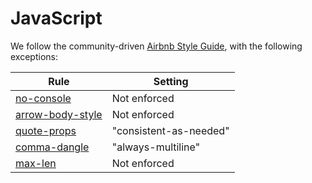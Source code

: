 # JavaScript

We follow the community-driven [Airbnb Style Guide](https://github.com/airbnb/javascript), with the following exceptions:

Rule | Setting
--- | ---
[no-console](http://eslint.org/docs/rules/no-console) | Not enforced
[arrow-body-style](http://eslint.org/docs/rules/arrow-body-style) | Not enforced
[quote-props](http://eslint.org/docs/rules/quote-props) | "consistent-as-needed"
[comma-dangle](http://eslint.org/docs/rules/comma-dangle) | "always-multiline"
[max-len](http://eslint.org/docs/rules/max-len) | Not enforced
